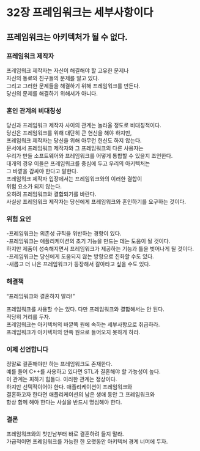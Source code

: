 # 32장 프레임워크는 세부사항이다

## 프레임워크는 아키텍처가 될 수 없다.

 

### 프레임워크 제작자

프레임워크 제작자는 자신이 해결해야 할 고유한 문제나  
자신의 동료와 친구들의 문제를 알고 있다.  
그리고 그러한 문제들을 해결하기 위해 프레임워크를 만든다.  
당신의 문제를 해결하기 위해서가 아니다.

### 혼인 관계의 비대칭성

당신과 프레임워크 제작자 사이의 관계는 놀라울 정도로 비대칭적이다.   
당신은 프레임워크를 위해 대단히 큰 헌신을 해야 하지만,   
프레임워크 제작자는 당신을 위해 아무런 헌신도 하지 않는다.   
문서에서 프레임워크 제작자와 그 프레임워크의 다른 사용자는   
우리가 만들 소프트웨어와 프레임워크를 어떻게 통합할 수 있을지 조언한다.  
대개의 경우 이들은 프레임워크를 중심에 두고 우리의 아키텍처는  
그 바깥을 감싸야 한다고 말한다.  
프레임워크 제작자 입장에서는 프레임워크와의 이러한 결합이  
위험 요소가 되지 않는다.  
오히려 프레임워크와 결합되기를 바란다.  
사실상 프레임워크 제작자는 당신에게 프레임워크와 혼인하기를 요구하는 것이다.

### 위험 요인

-프레임워크는 의존성 규칙을 위반하는 경향이 있다.  
-프레임워크는 애플리케이션의 초기 기능을 만드는 데는 도움이 될 것이다.  
 하지만 제품이 성숙해지면서 프레임워크가 제공하는 기능과 틀을 벗어나게 될 것이다.  
-프레임워크는 당신에게 도움되지 않는 방향으로 진화할 수도 있다.  
-새롭고 더 나은 프레임워크가 등장해서 갈아타고 싶을 수도 있다.

### 해결책

“프레임워크와 결혼하지 말라!”

프레임워크를 사용할 수는 있다. 다만 프레임워크와 결합해서는 안 된다.  
적당히 거리를 두자.  
프레임워크는 아키텍처의 바깥쪽 원에 속하는 세부사항으로 취급하라.  
프레임워크가 아키텍처의 안쪽 원으로 들어오지 못하게 하라.

### 이제 선언합니다

정말로 결혼해야만 하는 프레임워크도 존재한다.  
예를 들어 C++를 사용하고 있다면 STL과 결혼해야 할 가능성이 높다.   
이 관계는 피하기 힘들다. 이러한 관계는 정상이다.  
하지만 선택적이어야 한다. 애플리케이션이 프레임워크와  
결혼하고자 한다면 애플리케이션의 남은 생애 동안 그 프레임워크와  
항상 함께 해야 한다는 사실을 반드시 명심해야 한다.

### 결론

프레임워크와의 첫만남부터 바로 결혼하려 들지 말라.   
가급적이면 프레임워크를 가능한 한 오랫동안 아키텍처 경계 너머에 두자.